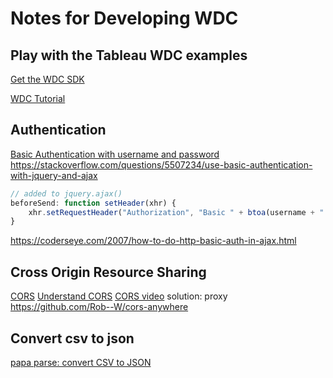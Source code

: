 Notes for Developing WDC
========================

## Play with the Tableau WDC examples ##

[Get the WDC SDK](http://tableau.github.io/webdataconnector/docs/#get-the-wdc-sdk)

[WDC Tutorial](http://tableau.github.io/webdataconnector/docs/wdc_tutorial)

## Authentication ##

[Basic Authentication with username and password](https://learn.mdsol.com/api/rws/about-rave-web-services-authentication-methods-95587260.html#AboutRaveWebServicesAuthenticationMethods-BasicHTTPAuthentication)
https://stackoverflow.com/questions/5507234/use-basic-authentication-with-jquery-and-ajax
```javascript
// added to jquery.ajax()
beforeSend: function setHeader(xhr) {
    xhr.setRequestHeader("Authorization", "Basic " + btoa(username + ":" + password));
}
```
https://coderseye.com/2007/how-to-do-http-basic-auth-in-ajax.html

## Cross Origin Resource Sharing ##

[CORS](http://tableau.github.io/webdataconnector/docs/wdc_cors)
[Understand CORS](https://zinoui.com/blog/cross-domain-ajax-request)
[CORS video](https://youtu.be/HgdAwvt2vSs?t=533)
solution: proxy
https://github.com/Rob--W/cors-anywhere

## Convert csv to json ##

[papa parse: convert CSV to JSON](https://www.papaparse.com/)
